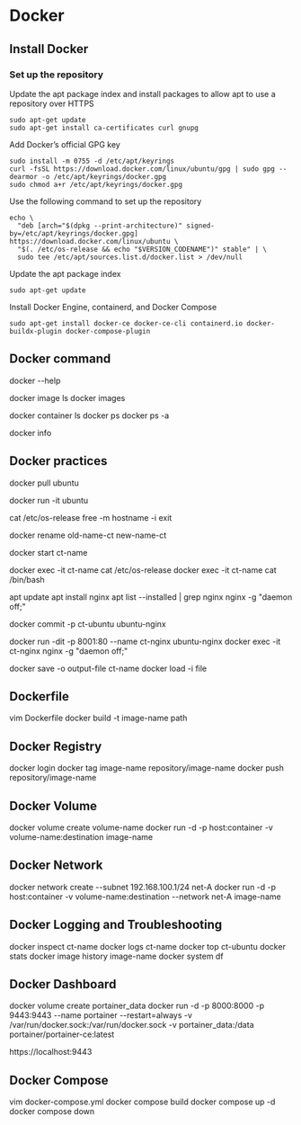 # Docker

## Install Docker
### Set up the repository
Update the apt package index and install packages to allow apt to use a repository over HTTPS
```
sudo apt-get update
sudo apt-get install ca-certificates curl gnupg
```

Add Docker’s official GPG key
```
sudo install -m 0755 -d /etc/apt/keyrings
curl -fsSL https://download.docker.com/linux/ubuntu/gpg | sudo gpg --dearmor -o /etc/apt/keyrings/docker.gpg
sudo chmod a+r /etc/apt/keyrings/docker.gpg
```

Use the following command to set up the repository
```
echo \
  "deb [arch="$(dpkg --print-architecture)" signed-by=/etc/apt/keyrings/docker.gpg] https://download.docker.com/linux/ubuntu \
  "$(. /etc/os-release && echo "$VERSION_CODENAME")" stable" | \
  sudo tee /etc/apt/sources.list.d/docker.list > /dev/null
```

Update the apt package index
```
sudo apt-get update
```

Install Docker Engine, containerd, and Docker Compose
```
sudo apt-get install docker-ce docker-ce-cli containerd.io docker-buildx-plugin docker-compose-plugin
```
## Docker command
docker --help

docker image ls
docker images

docker container ls
docker ps
docker ps -a

docker info

## Docker practices
docker pull ubuntu

docker run -it ubuntu

cat /etc/os-release
free -m
hostname -i
exit

docker rename old-name-ct new-name-ct

docker start ct-name

docker exec -it ct-name cat /etc/os-release
docker exec -it ct-name cat /bin/bash

apt update
apt install nginx
apt list --installed | grep nginx
nginx -g "daemon off;"

docker commit -p ct-ubuntu ubuntu-nginx

docker run -dit -p 8001:80 --name ct-nginx ubuntu-nginx
docker exec -it ct-nginx nginx -g "daemon off;"

docker save -o output-file ct-name
docker load -i file

## Dockerfile
vim Dockerfile
docker build -t image-name path

## Docker Registry
docker login
docker tag image-name repository/image-name
docker push repository/image-name

## Docker Volume
docker volume create volume-name
docker run -d -p host:container -v volume-name:destination image-name

## Docker Network
docker network create --subnet 192.168.100.1/24 net-A
docker run -d -p host:container -v volume-name:destination --network net-A image-name

## Docker Logging and Troubleshooting
docker inspect ct-name
docker logs ct-name
docker top ct-ubuntu
docker stats
docker image history image-name
docker system df

## Docker Dashboard
docker volume create portainer_data
docker run -d -p 8000:8000 -p 9443:9443 --name portainer --restart=always -v /var/run/docker.sock:/var/run/docker.sock -v portainer_data:/data portainer/portainer-ce:latest

https://localhost:9443

## Docker Compose
vim docker-compose.yml
docker compose build
docker compose up -d
docker compose down